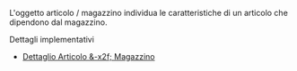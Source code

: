 L'oggetto articolo / magazzino individua le caratteristiche di un articolo che dipendono dal magazzino.

Dettagli implementativi
- [Dettaglio Articolo &-x2f; Magazzino](Sorgenti/OG/OG/AM_D)

